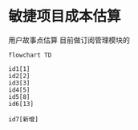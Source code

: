 # 敏捷项目成本估算

用户故事点估算 目前做订阅管理模块的

```mermaid
flowchart TD

id1[1]
id2[2]
id3[3]
id4[5]
id5[8]
id6[13]

id7[新增]

```
